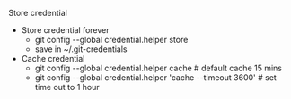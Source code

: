 
Store credential
* Store credential forever
  * git config --global credential.helper store
  * save in ~/.git-credentials
* Cache credential
  * git config --global credential.helper cache # default cache 15 mins
  * git config --global credential.helper 'cache --timeout 3600' # set time out to 1 hour